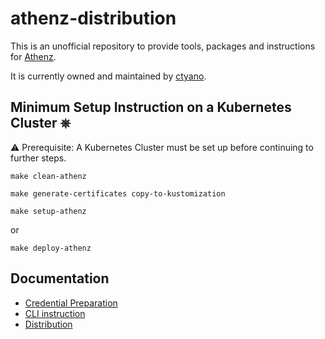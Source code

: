 # athenz-distribution

This is an unofficial repository to provide tools, packages and instructions for [Athenz](https://www.athenz.io).

It is currently owned and maintained by [ctyano](https://github.com/ctyano).

## Minimum Setup Instruction on a Kubernetes Cluster ⎈

⚠️  Prerequisite: A Kubernetes Cluster must be set up before continuing to further steps.

```
make clean-athenz
```

```
make generate-certificates copy-to-kustomization
```

```
make setup-athenz
```

or

```
make deploy-athenz
```

## Documentation

- [Credential Preparation](docs/CREDS.md)
- [CLI instruction](docs/CLI.md)
- [Distribution](docs/DIST.md)

